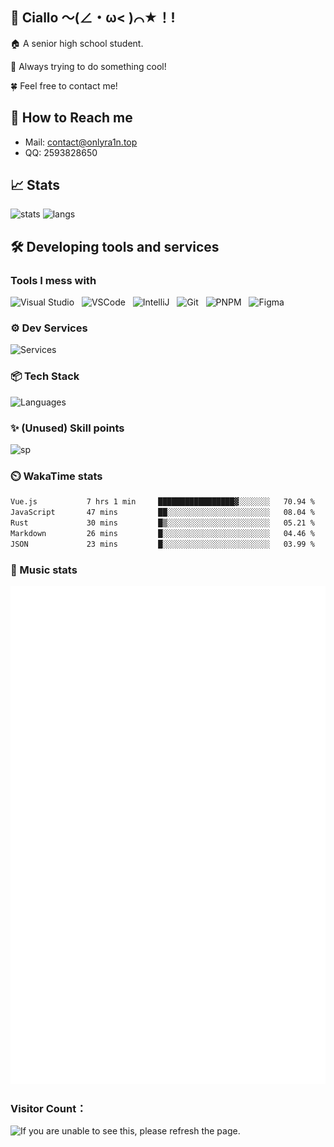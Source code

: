 ## 👋 Ciallo ～(∠・ω< )⌒★！!

🏠 A senior high school student.

🚀 Always trying to do something cool!

🍀 Feel free to contact me!

## 📱 How to Reach me

- Mail: [contact@onlyra1n.top](mailto:contact@onlyra1n.top)
- QQ: 2593828650

## 📈 Stats

![stats](https://github-readme-stats.vercel.app/api?username=hexadecimal233&theme=dracula&show_icons=true)
![langs](https://github-readme-stats.vercel.app/api/top-langs/?username=hexadecimal233&theme=dracula&layout=compact)

## 🛠️ Developing tools and services

### Tools I mess with

![Visual Studio](https://img.shields.io/badge/Editor-Visual_Studio-white?style=flat-square&logo=visualstudio&color=4abf8a)
&nbsp;
![VSCode](https://img.shields.io/badge/Editor-Visual_Studio_Code-white?style=flat-square&logo=visualstudiocode&color=4abf8a)
&nbsp;
![IntelliJ](https://img.shields.io/badge/Editor-IntelliJ-white?style=flat-square&logo=IntelliJ+IDEA&color=4abf8a)
&nbsp;
![Git](https://img.shields.io/badge/VCS-Git-white?style=flat-square&logo=git&color=4abf8a)
&nbsp;
![PNPM](https://img.shields.io/badge/NodeJS-PNPM-white?style=flat-square&logo=npm&color=4abf8a)
&nbsp;
![Figma](https://img.shields.io/badge/Collab-Figma-white?style=flat-square&logo=npm&color=4abf8a)
&nbsp;

### ⚙ Dev Services

![Services](https://skillicons.dev/icons?i=github,vercel,cloudflare,gradle,githubactions)

### 📦 Tech Stack

![Languages](https://skillicons.dev/icons?i=java,html,css,js,typescript,vue,py,cs)

### ✨ (Unused) Skill points

![sp](https://skillicons.dev/icons?i=gcp,nginx,mongodb,blender,cpp,cmake,godot,ae,ps,pr,unity,rust,mysql)

### ⏲️ WakaTime stats

<!--START_SECTION:waka-->

```txt
Vue.js           7 hrs 1 min     █████████████████▓░░░░░░░   70.94 %
JavaScript       47 mins         ██░░░░░░░░░░░░░░░░░░░░░░░   08.04 %
Rust             30 mins         █▒░░░░░░░░░░░░░░░░░░░░░░░   05.21 %
Markdown         26 mins         █░░░░░░░░░░░░░░░░░░░░░░░░   04.46 %
JSON             23 mins         █░░░░░░░░░░░░░░░░░░░░░░░░   03.99 %
```

<!--END_SECTION:waka-->

### 🎵 Music stats

![netease](https://github.com/hexadecimal233/netease-cloud-music-card/blob/main/card.svg)

<h3>Visitor Count：</h3>
<img src="https://moe-counter.glitch.me/get/@6475578645547358?theme=moebooru" alt="If you are unable to see this, please refresh the page.">
